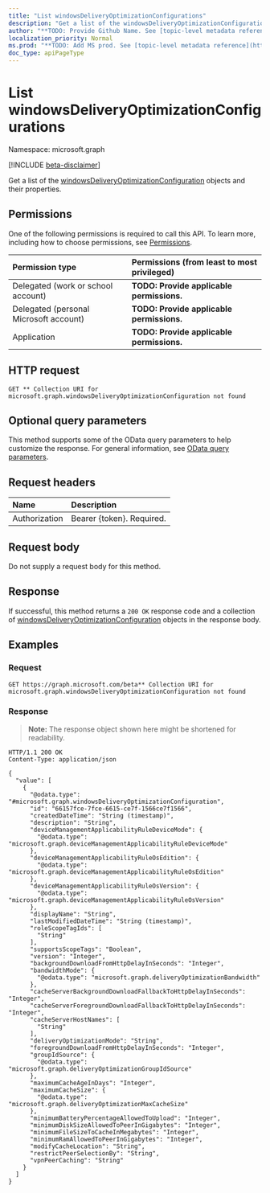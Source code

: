 ```yaml
---
title: "List windowsDeliveryOptimizationConfigurations"
description: "Get a list of the windowsDeliveryOptimizationConfiguration objects and their properties."
author: "**TODO: Provide Github Name. See [topic-level metadata reference](https://msgo.azurewebsites.net/add/document/guidelines/metadata.html#topic-level-metadata)**"
localization_priority: Normal
ms.prod: "**TODO: Add MS prod. See [topic-level metadata reference](https://msgo.azurewebsites.net/add/document/guidelines/metadata.html#topic-level-metadata)**"
doc_type: apiPageType
---
```


# List windowsDeliveryOptimizationConfigurations
Namespace: microsoft.graph

[!INCLUDE [beta-disclaimer](../../includes/beta-disclaimer.md)]

Get a list of the [windowsDeliveryOptimizationConfiguration](../resources/windowsdeliveryoptimizationconfiguration.md) objects and their properties.

## Permissions
One of the following permissions is required to call this API. To learn more, including how to choose permissions, see [Permissions](/graph/permissions-reference).

|Permission type|Permissions (from least to most privileged)|
|:---|:---|
|Delegated (work or school account)|**TODO: Provide applicable permissions.**|
|Delegated (personal Microsoft account)|**TODO: Provide applicable permissions.**|
|Application|**TODO: Provide applicable permissions.**|

## HTTP request

<!-- {
  "blockType": "ignored"
}
-->
``` http
GET ** Collection URI for microsoft.graph.windowsDeliveryOptimizationConfiguration not found
```

## Optional query parameters
This method supports some of the OData query parameters to help customize the response. For general information, see [OData query parameters](/graph/query-parameters).

## Request headers
|Name|Description|
|:---|:---|
|Authorization|Bearer {token}. Required.|

## Request body
Do not supply a request body for this method.

## Response

If successful, this method returns a `200 OK` response code and a collection of [windowsDeliveryOptimizationConfiguration](../resources/windowsdeliveryoptimizationconfiguration.md) objects in the response body.

## Examples

### Request
<!-- {
  "blockType": "request",
  "name": "list_windowsdeliveryoptimizationconfiguration"
}
-->
``` http
GET https://graph.microsoft.com/beta** Collection URI for microsoft.graph.windowsDeliveryOptimizationConfiguration not found
```


### Response
>**Note:** The response object shown here might be shortened for readability.
<!-- {
  "blockType": "response",
  "truncated": true,
  "@odata.type": "Collection(microsoft.graph.windowsDeliveryOptimizationConfiguration)"
}
-->
``` http
HTTP/1.1 200 OK
Content-Type: application/json

{
  "value": [
    {
      "@odata.type": "#microsoft.graph.windowsDeliveryOptimizationConfiguration",
      "id": "66157fce-7fce-6615-ce7f-1566ce7f1566",
      "createdDateTime": "String (timestamp)",
      "description": "String",
      "deviceManagementApplicabilityRuleDeviceMode": {
        "@odata.type": "microsoft.graph.deviceManagementApplicabilityRuleDeviceMode"
      },
      "deviceManagementApplicabilityRuleOsEdition": {
        "@odata.type": "microsoft.graph.deviceManagementApplicabilityRuleOsEdition"
      },
      "deviceManagementApplicabilityRuleOsVersion": {
        "@odata.type": "microsoft.graph.deviceManagementApplicabilityRuleOsVersion"
      },
      "displayName": "String",
      "lastModifiedDateTime": "String (timestamp)",
      "roleScopeTagIds": [
        "String"
      ],
      "supportsScopeTags": "Boolean",
      "version": "Integer",
      "backgroundDownloadFromHttpDelayInSeconds": "Integer",
      "bandwidthMode": {
        "@odata.type": "microsoft.graph.deliveryOptimizationBandwidth"
      },
      "cacheServerBackgroundDownloadFallbackToHttpDelayInSeconds": "Integer",
      "cacheServerForegroundDownloadFallbackToHttpDelayInSeconds": "Integer",
      "cacheServerHostNames": [
        "String"
      ],
      "deliveryOptimizationMode": "String",
      "foregroundDownloadFromHttpDelayInSeconds": "Integer",
      "groupIdSource": {
        "@odata.type": "microsoft.graph.deliveryOptimizationGroupIdSource"
      },
      "maximumCacheAgeInDays": "Integer",
      "maximumCacheSize": {
        "@odata.type": "microsoft.graph.deliveryOptimizationMaxCacheSize"
      },
      "minimumBatteryPercentageAllowedToUpload": "Integer",
      "minimumDiskSizeAllowedToPeerInGigabytes": "Integer",
      "minimumFileSizeToCacheInMegabytes": "Integer",
      "minimumRamAllowedToPeerInGigabytes": "Integer",
      "modifyCacheLocation": "String",
      "restrictPeerSelectionBy": "String",
      "vpnPeerCaching": "String"
    }
  ]
}
```

